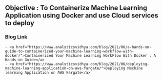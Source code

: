 ## Objective : To Containerize Machine Learning Application using Docker and use Cloud services to deploy

### Blog Link
	- <a href="https://www.analyticsvidhya.com/blog/2021/06/a-hands-on-guide-to-containerized-your-machine-learning-workflow-with-docker/">Containerized Your Machine Learning WorkFlow With Docker : A Hands-on Guide</a>
	- <a href="https://www.analyticsvidhya.com/blog/2021/06/deploying-machine-learning-application-on-aws-fargate/">Deploying Machine learning Application on AWS Fargate</a>
